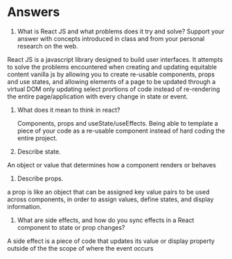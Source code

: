 # Answers

1. What is React JS and what problems does it try and solve? Support your answer with concepts introduced in class and from your personal research on the web.

React JS is a javascript library designed to build user interfaces. It attempts to solve the problems encountered when creating and updating equitable content vanilla js by allowing you to create re-usable components, props and use states, and allowing elements of a page to be updated through a virtual DOM only updating select prortions of code instead of re-rendering the entire page/application with every change in state or event. 

1. What does it mean to think in react?

    Components, props and useState/useEffects. Being able to template a piece of your code as a re-usable component instead of hard coding the entire project. 


1. Describe state.

An object or value that determines how a component renders or behaves

1. Describe props.

a prop is like an object that can be assigned key value pairs to be used across components, in order to assign values, define states, and display information. 

1. What are side effects, and how do you sync effects in a React component to state or prop changes?

A side effect is a piece of code that updates its value or display property outside of the the scope of where the event occurs
